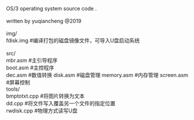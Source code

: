 OS/3 operating system source code . <br>
<br>
written by yuqiancheng @2019 <br>
<br>
img/ <br>
fdisk.img     #编译打包的磁盘镜像文件，可导入U盘启动系统 <br>
<br>
src/ <br>
mbr.asm   #主引导程序 <br>
boot.asm  #主控程序 <br>
dec.asm  #数值转换
disk.asm #磁盘管理
memory.asm #内存管理
screen.asm #屏幕控制
<br>
tools/ <br>
bmptotxt.cpp  #将图片转换为文本 <br>
dd.cpp        #将文件写入覆盖另一个文件的指定位置 <br>
rwdisk.cpp    #物理方式读写U盘 <br>
 
